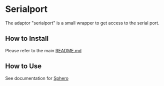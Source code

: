 # Serialport

The adaptor "serialport" is a small wrapper to get access to the serial port.

## How to Install

Please refer to the main [README.md](https://github.com/hybridgroup/gobot/blob/release/README.md)

## How to Use

See documentation for [Sphero](https://github.com/hybridgroup/gobot/blob/master/platforms/sphero/sphero/README.md)
